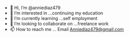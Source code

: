 - 👋 Hi, I’m @anniediaz479
- 👀 I’m interested in ...continuing my education 
- 🌱 I’m currently learning ...self employment
- 💞️ I’m looking to collaborate on ...freelance work
- 📫 How to reach me ... Email Anniediaz479@gmail.com

<!---
anniediaz479/anniediaz479 is a ✨ special ✨ repository because its `README.md` (this file) appears on your GitHub profile.
You can click the Preview link to take a look at your changes.
--->
